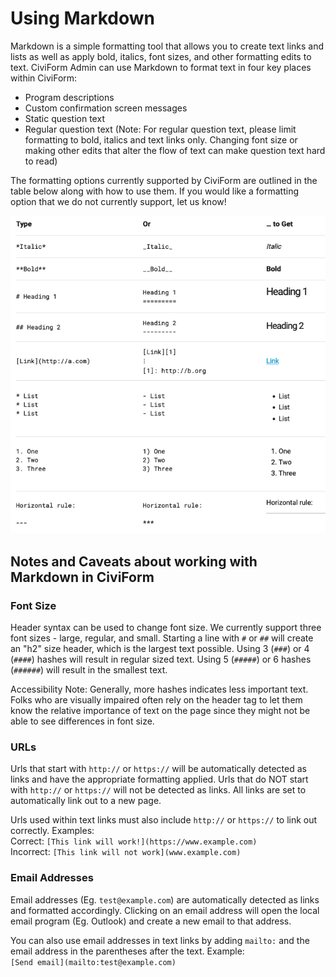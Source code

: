 # Using Markdown

Markdown is a simple formatting tool that allows you to create text links and lists as well as apply bold, italics, font sizes, and other formatting edits to text. CiviForm Admin can use Markdown to format text in four key places within CiviForm:
- Program descriptions
- Custom confirmation screen messages
- Static question text
- Regular question text (Note: For regular question text, please limit formatting to bold, italics and text links only. Changing font size or making other edits that alter the flow of text can make question text hard to read)

The formatting options currently supported by CiviForm are outlined in the table below along with how to use them. If you would like a formatting option that we do not currently support, let us know!

![Markdown table 1](../../.gitbook/assets/markdown.png)

## Notes and Caveats about working with Markdown in CiviForm
### Font Size
Header syntax can be used to change font size. We currently support three font sizes - large, regular, and small. Starting a line with `#` or `##` will create an "h2" size header, which is the largest text possible. Using 3 (`###`) or 4 (`####`) hashes will result in regular sized text. Using 5 (`#####`) or 6 hashes (`######`) will result in the smallest text.

Accessibility Note: Generally, more hashes indicates less important text. Folks who are visually impaired often rely on the header tag to let them know the relative importance of text on the page since they might not be able to see differences in font size.

### URLs
Urls that start with `http://` or `https://` will be automatically detected as links and have the appropriate formatting applied. Urls that do NOT start with `http://` or `https://` will not be detected as links. All links are set to automatically link out to a new page.

Urls used within text links must also include `http://` or `https://` to link out correctly. Examples:\
Correct: `[This link will work!](https://www.example.com)`\
Incorrect:  `[This link will not work](www.example.com)`

### Email Addresses
Email addresses (Eg. `test@example.com`) are automatically detected as links and formatted accordingly. Clicking on an email address will open the local email program (Eg. Outlook) and create a new email to that address.

You can also use email addresses in text links by adding `mailto:` and the email address in the parentheses after the text. Example:\
`[Send email](mailto:test@example.com)` 


